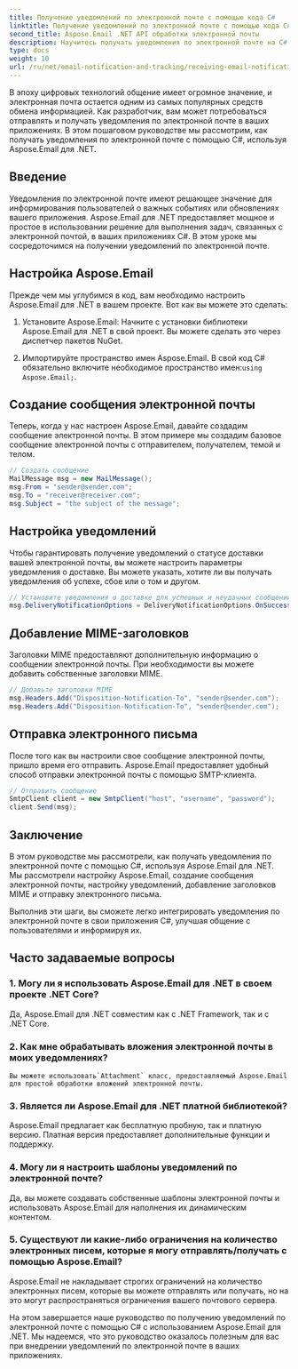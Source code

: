 ```yaml
---
title: Получение уведомлений по электронной почте с помощью кода C#
linktitle: Получение уведомлений по электронной почте с помощью кода C#
second_title: Aspose.Email .NET API обработки электронной почты
description: Научитесь получать уведомления по электронной почте на C# с помощью Aspose.Email для .NET. Приведен эффективный пример кода.
type: docs
weight: 10
url: /ru/net/email-notification-and-tracking/receiving-email-notifications-with-csharp-code/
---
```



В эпоху цифровых технологий общение имеет огромное значение, и электронная почта остается одним из самых популярных средств обмена информацией. Как разработчик, вам может потребоваться отправлять и получать уведомления по электронной почте в ваших приложениях. В этом пошаговом руководстве мы рассмотрим, как получать уведомления по электронной почте с помощью C#, используя Aspose.Email для .NET.

## Введение

Уведомления по электронной почте имеют решающее значение для информирования пользователей о важных событиях или обновлениях вашего приложения. Aspose.Email для .NET предоставляет мощное и простое в использовании решение для выполнения задач, связанных с электронной почтой, в ваших приложениях C#. В этом уроке мы сосредоточимся на получении уведомлений по электронной почте.

## Настройка Aspose.Email

Прежде чем мы углубимся в код, вам необходимо настроить Aspose.Email для .NET в вашем проекте. Вот как вы можете это сделать:

1. Установите Aspose.Email: Начните с установки библиотеки Aspose.Email для .NET в свой проект. Вы можете сделать это через диспетчер пакетов NuGet.

2.  Импортируйте пространство имен Aspose.Email. В свой код C# обязательно включите необходимое пространство имен:`using Aspose.Email;`.

## Создание сообщения электронной почты

Теперь, когда у нас настроен Aspose.Email, давайте создадим сообщение электронной почты. В этом примере мы создадим базовое сообщение электронной почты с отправителем, получателем, темой и телом.

```csharp
// Создать сообщение
MailMessage msg = new MailMessage();
msg.From = "sender@sender.com";
msg.To = "receiver@receiver.com";
msg.Subject = "the subject of the message";
```

## Настройка уведомлений

Чтобы гарантировать получение уведомлений о статусе доставки вашей электронной почты, вы можете настроить параметры уведомления о доставке. Вы можете указать, хотите ли вы получать уведомления об успехе, сбое или о том и другом.

```csharp
// Установите уведомления о доставке для успешных и неудачных сообщений.
msg.DeliveryNotificationOptions = DeliveryNotificationOptions.OnSuccess | DeliveryNotificationOptions.OnFailure;
```

## Добавление MIME-заголовков

Заголовки MIME предоставляют дополнительную информацию о сообщении электронной почты. При необходимости вы можете добавить собственные заголовки MIME.

```csharp
// Добавьте заголовки MIME
msg.Headers.Add("Disposition-Notification-To", "sender@sender.com");
msg.Headers.Add("Disposition-Notification-To", "sender@sender.com");
```

## Отправка электронного письма

После того как вы настроили свое сообщение электронной почты, пришло время его отправить. Aspose.Email предоставляет удобный способ отправки электронной почты с помощью SMTP-клиента.

```csharp
// Отправить сообщение
SmtpClient client = new SmtpClient("host", "username", "password");
client.Send(msg);
```

## Заключение

В этом руководстве мы рассмотрели, как получать уведомления по электронной почте с помощью C#, используя Aspose.Email для .NET. Мы рассмотрели настройку Aspose.Email, создание сообщения электронной почты, настройку уведомлений, добавление заголовков MIME и отправку электронного письма.

Выполнив эти шаги, вы сможете легко интегрировать уведомления по электронной почте в свои приложения C#, улучшая общение с пользователями и информируя их.

## Часто задаваемые вопросы

### 1. Могу ли я использовать Aspose.Email для .NET в своем проекте .NET Core?
   Да, Aspose.Email для .NET совместим как с .NET Framework, так и с .NET Core.

### 2. Как мне обрабатывать вложения электронной почты в моих уведомлениях?
    Вы можете использовать`Attachment` класс, предоставляемый Aspose.Email для простой обработки вложений электронной почты.

### 3. Является ли Aspose.Email для .NET платной библиотекой?
   Aspose.Email предлагает как бесплатную пробную, так и платную версию. Платная версия предоставляет дополнительные функции и поддержку.

### 4. Могу ли я настроить шаблоны уведомлений по электронной почте?
   Да, вы можете создавать собственные шаблоны электронной почты и использовать Aspose.Email для наполнения их динамическим контентом.

### 5. Существуют ли какие-либо ограничения на количество электронных писем, которые я могу отправлять/получать с помощью Aspose.Email?
   Aspose.Email не накладывает строгих ограничений на количество электронных писем, которые вы можете отправлять или получать, но на это могут распространяться ограничения вашего почтового сервера.

На этом завершается наше руководство по получению уведомлений по электронной почте с помощью C# с использованием Aspose.Email для .NET. Мы надеемся, что это руководство оказалось полезным для вас при внедрении уведомлений по электронной почте в ваших приложениях. 